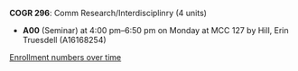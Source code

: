 **COGR 296**: Comm Research/Interdisciplinry (4 units)

- **A00** (Seminar) at 4:00 pm–6:50 pm on Monday at MCC 127 by Hill, Erin Truesdell (A16168254)

[Enrollment numbers over time](./COGR296.tsv)
